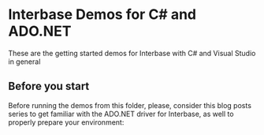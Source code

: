 
# Interbase Demos for C# and ADO.NET

These are the getting started demos for Interbase with C# and Visual Studio in general




## Before you start

Before running the demos from this folder, please, consider this blog posts series to get familiar with the  ADO.NET driver for Interbase, as well to properly prepare your environment:

[1]:https://blogs.embarcadero.com/introducing-interbase-for-net-a-strongly-secure-embedded-data-store-for-net-users/
[2]:https://blogs.embarcadero.com/getting-started-with-interbase-for-net-install-configure-and-secure-your-data-in-minutes/
[3]:https://blogs.embarcadero.com/your-first-net-interbase-app-how-to-connect-net-and-the-interbase-secure-data-store/
[4]:https://blogs.embarcadero.com/net-apps-using-embedded-interbase-database-how-to-deploy-a-secure-database-app-with-zero-installation-administration/
[5]:https://blogs.embarcadero.com/net-apps-and-interbase-change-views-how-to-track-data-changes-automatically/

